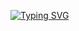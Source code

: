 <a href="https://git.io/typing-svg"><img src="https://readme-typing-svg.demolab.com?font=Fira+Code&weight=600&pause=1000&color=253ABD&background=FFDDF600&center=true&vCenter=true&random=false&width=444&height=56&lines=+++++++++++++++++++++++++++++++++++++++++I'm+Jordany;++++++++++++++++a+Javascript+%2F+Typescript+developper" alt="Typing SVG" /></a>
